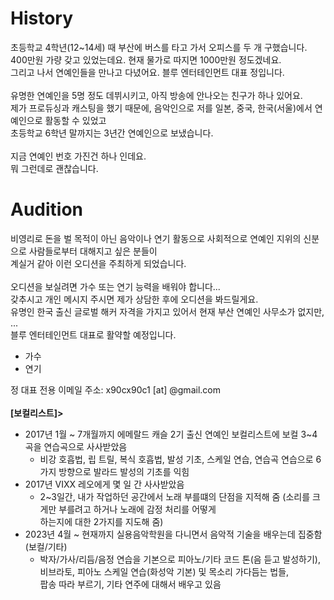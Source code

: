 # History

초등학교 4학년(12~14세) 때 부산에 버스를 타고 가서 오피스를 두 개 구했습니다.<br>
400만원 가량 갖고 있었는데요. 현재 물가로 따지면 1000만원 정도겠네요.<br>
그리고 나서 연예인들을 만나고 다녔어요. 블루 엔터테인먼트 대표 정입니다.<br>
<br>
유명한 연예인을 5명 정도 데뷔시키고, 아직 방송에 안나오는 친구가 하나 있어요.<br>
제가 프로듀싱과 캐스팅을 했기 때문에, 음악인으로 저를 일본, 중국, 한국(서울)에서 연예인으로 활동할 수 있었고<br>
초등학교 6학년 말까지는 3년간 연예인으로 보냈습니다.<br>
<br>
지금 연예인 번호 가진건 하나 인데요.<br>
뭐 그런데로 괜찮습니다.<br>

# Audition

비영리로 돈을 벌 목적이 아닌 음악이나 연기 활동으로 사회적으로 연예인 지위의 신분으로 사람들로부터 대해지고 싶은 분들이<br> 
계실거 같아 이런 오디션을 주최하게 되었습니다.<br>
<br>
오디션을 보실려면 가수 또는 연기 능력을 배워야 합니다...<br>
갖추시고 개인 메시지 주시면 제가 상담한 후에 오디션을 봐드릴게요.<br>
유명인 한국 출신 글로벌 해커 자격을 가지고 있어서 현재 부산 연예인 사무소가 없지만, ...<br>
블루 엔터테인먼트 대표로 활약할 예정입니다.<br>

- 가수
- 연기

정 대표 전용 이메일 주소: x90cx90c1 [at] @gmail.com
<br><br>
<b>[보컬리스트]></b><br>
- 2017년 1월 ~ 7개월까지 에메랄드 캐슬 2기 출신 연예인 보컬리스트에 보컬 3~4곡을 연습곡으로 사사받았음<br>
  - 비강 호흡법, 립 트릴, 복식 호흡법, 발성 기초, 스케일 연습, 연습곡 연습으로 6가지 방향으로 발라드 발성의 기초를 익힘 
- 2017년 VIXX 레오에게 몇 일 간 사사받았음<br>
  - 2~3일간, 내가 작업하던 공간에서 노래 부를떄의 단점을 지적해 줌 (소리를 크게만 부를려고 하거나 노래에 감정 처리를 어떻게<br>
    하는지에 대한 2가지를 지도해 줌)
- 2023년 4월 ~ 현재까지 실용음악학원을 다니면서 음악적 기술을 배우는데 집중함(보컬/기타)<br>
  - 박자/가사/리듬/음정 연습을 기본으로 피아노/기타 코드 톤(음 듣고 발성하기), 비브라토, 피아노 스케일 연습(화성악 기본) 및 목소리 가다듬는 법들, <br>
    팝송 따라 부르기, 기타 연주에 대해서 배우고 있음


